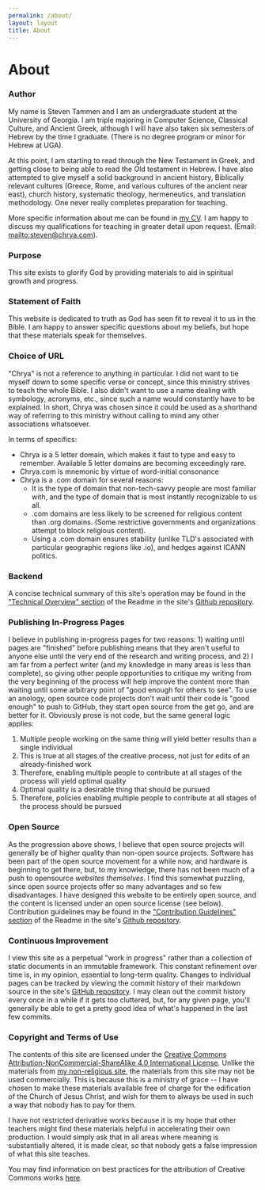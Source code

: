 ```yaml
---
permalink: /about/
layout: layout
title: About
---
```


<h1 class="center">About</h1>

### Author

My name is Steven Tammen and I am an undergraduate student at the University of Georgia. I am triple majoring in Computer Science, Classical Culture, and Ancient Greek, although I will have also taken six semesters of Hebrew by the time I graduate. (There is no degree program or minor for Hebrew at UGA).

At this point, I am starting to read through the New Testament in Greek, and getting close to being able to read the Old testament in Hebrew. I have also attempted to give myself a solid background in ancient history, Biblically relevant cultures (Greece, Rome, and various cultures of the ancient near east), church history, systematic theology, hermeneutics, and translation methodology. One never really completes preparation for teaching.

More specific information about me can be found in [my CV](https://steventammen.com/CV.pdf). I am happy to discuss my qualifications for teaching in greater detail upon request. (Email: <mailto:steven@chrya.com>).

### Purpose

This site exists to glorify God by providing materials to aid in spiritual growth and progress.

### Statement of Faith

This website is dedicated to truth as God has seen fit to reveal it to us in the Bible. I am happy to answer specific questions about my beliefs, but hope that these materials speak for themselves.

### Choice of URL

"Chrya" is not a reference to anything in particular. I did not want to tie myself down to some specific verse or concept, since this ministry strives to teach the whole Bible. I also didn't want to use a name dealing with symbology, acronyms, etc., since such a name would constantly have to be explained. In short, Chrya was chosen since it could be used as a shorthand way of referring to this ministry without calling to mind any other associations whatsoever.

In terms of specifics:

- Chrya is a 5 letter domain, which makes it fast to type and easy to remember. Available 5 letter domains are becoming exceedingly rare.
- Chrya.com is mnemonic by virtue of word-initial consonance
- Chrya is a .com domain for several reasons:
  - It is the type of domain that non-tech-savvy people are most familiar with, and the type of domain that is most instantly recognizable to us all.
  - .com domains are less likely to be screened for religious content than .org domains. (Some restrictive governments and organizations attempt to block religious content).
  - Using a .com domain ensures stability (unlike TLD's associated with particular geographic regions like .io), and hedges against ICANN politics.

### Backend

A concise technical summary of this site's operation may be found in the ["Technical Overview" section](https://github.com/StevenTammen/chrya#technical-overview) of the Readme in the site's [Github repository](https://github.com/StevenTammen/chrya/).

### Publishing In-Progress Pages

I believe in publishing in-progress pages for two reasons: 1) waiting until pages are "finished" before publishing means that they aren't useful to anyone else until the very end of the research and writing process, and 2) I am far from a perfect writer (and my knowledge in many areas is less than complete), so giving other people opportunities to critique my writing from the very beginning of the process will help improve the content more than waiting until some arbitrary point of "good enough for others to see". To use an anology, open source code projects don't wait until their code is "good enough" to push to GitHub, they start open source from the get go, and are better for it. Obviously prose is not code, but the same general logic applies: 

1. Multiple people working on the same thing will yield better results than a single individual
2. This is true at all stages of the creative process, not just for edits of an already-finished work
3. Therefore, enabling multiple people to contribute at all stages of the process will yield optimal quality
4. Optimal quality is a desirable thing that should be pursued
5. Therefore, policies enabling multiple people to contribute at all stages of the process should be pursued

### Open Source

As the progression above shows, I believe that open source projects will generally be of higher quality than non-open source projects. Software has been part of the open source movement for a while now, and hardware is beginning to get there, but, to my knowledge, there has not been much of a push to opensource *websites themselves*. I find this somewhat puzzling, since open source projects offer so many advantages and so few disadvantages. I have designed this website to be entirely open source, and the content is licensed under an open source license (see below). Contribution guidelines may be found in the ["Contribution Guidelines" section](https://github.com/StevenTammen/chrya#contribution-guidelines) of the Readme in the site's [Github repository](https://github.com/StevenTammen/chrya).

### Continuous Improvement

I view this site as a perpetual "work in progress" rather than a collection of static documents in an immutable framework. This constant refinement over time is, in my opinion, essential to long-term quality. Changes to individual pages can be tracked by viewing the commit history of their markdown source in the site's [GitHub repository](https://github.com/StevenTammen/chrya). I may clean out the commit history every once in a while if it gets too cluttered, but, for any given page, you'll generally be able to get a pretty good idea of what's happened in the last few commits.

### Copyright and Terms of Use

The contents of this site are licensed under the <a rel="license" href="https://creativecommons.org/licenses/by-nc-sa/4.0/">Creative Commons Attribution-NonCommercial-ShareAlike 4.0 International License</a>. Unlike the materials from [my non-religious site](https://steventammen.com), the materials from this site may not be used commercially. This is because this is a ministry of grace -- I have chosen to make these materials available free of charge for the edification of the Church of Jesus Christ, and wish for them to always be used in such a way that nobody has to pay for them.

I have not restricted derivative works because it is my hope that other teachers might find these materials helpful in accelerating their own production. I would simply ask that in all areas where meaning is substantially altered, it is made clear, so that nobody gets a false impression of what this site teaches.

You may find information on best practices for the attribution of Creative Commons works [here](https://wiki.creativecommons.org/wiki/Best_practices_for_attribution).

